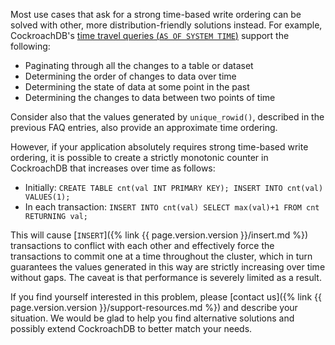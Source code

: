Most use cases that ask for a strong time-based write ordering can be solved with other, more distribution-friendly
solutions instead. For example, CockroachDB's [time travel queries (`AS OF SYSTEM
TIME`)](https://www.cockroachlabs.com/blog/time-travel-queries-select-witty_subtitle-the_future/) support the following:

- Paginating through all the changes to a table or dataset
- Determining the order of changes to data over time
- Determining the state of data at some point in the past
- Determining the changes to data between two points of time

Consider also that the values generated by `unique_rowid()`, described in the previous FAQ entries, also provide an approximate time ordering.

However, if your application absolutely requires strong time-based write ordering, it is possible to create a strictly monotonic counter in CockroachDB that increases over time as follows:

- Initially: `CREATE TABLE cnt(val INT PRIMARY KEY); INSERT INTO cnt(val) VALUES(1);`
- In each transaction: `INSERT INTO cnt(val) SELECT max(val)+1 FROM cnt RETURNING val;`

This will cause [`INSERT`]({% link {{ page.version.version }}/insert.md %}) transactions to conflict with each other and effectively force the transactions to commit one at a time throughout the cluster, which in turn guarantees the values generated in this way are strictly increasing over time without gaps. The caveat is that performance is severely limited as a result.

If you find yourself interested in this problem, please [contact us]({% link {{ page.version.version }}/support-resources.md %}) and describe your situation. We would be glad to help you find alternative solutions and possibly extend CockroachDB to better match your needs.
